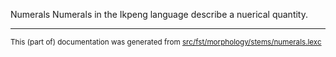 Numerals
Numerals in the Ikpeng language describe a nuerical quantity.

* * *

<small>This (part of) documentation was generated from [src/fst/morphology/stems/numerals.lexc](https://github.com/giellalt/lang-txi/blob/main/src/fst/morphology/stems/numerals.lexc)</small>
